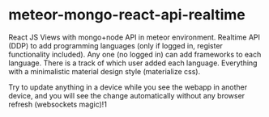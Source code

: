 # meteor-mongo-react-api-realtime
React JS Views with mongo+node API in meteor environment.
Realtime API (DDP) to add programming languages (only if logged in, register functionality included).
Any one (no logged in) can add frameworks to each language.
There is a track of which user added each language.
Everything with a minimalistic material design style (materialize css).

Try to update anything in a device while you see the webapp in another device, and you will see the change automatically 
without any browser refresh (websockets magic)!1
